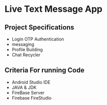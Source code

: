  # Live Text Message App
<!DOCTYPE html>
<html>
<head>
   
</head>

<body>
   <h2>Project Specifications</h2>
 <ul>
  <li>Login OTP Authentication</li>
  <li>messaging</li>
  <li>Profile Building</li>
  <li>Chat Recycler</li>
 </ul>
 <h2>Criteria For running Code</h2>
 <ul>
  <li>Android Studio IDE </li>
  <li>JAVA & JDK</li>
  <li>FireBase Server</li>
  <li>Firebase FireStudio</li>
 </ul>
</body>
</html>
